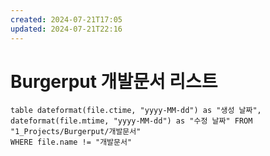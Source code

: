 ```yaml
---
created: 2024-07-21T17:05
updated: 2024-07-21T22:16
---
```

#  Burgerput 개발문서 리스트

```dataview 
table dateformat(file.ctime, "yyyy-MM-dd") as "생성 날짜", dateformat(file.mtime, "yyyy-MM-dd") as "수정 날짜" FROM "1_Projects/Burgerput/개발문서"
WHERE file.name != "개발문서"
```



